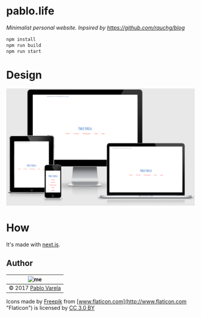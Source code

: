 # pablo.life

_Minimalist personal website. Inpsired by https://github.com/rauchg/blog_

```shell
npm install
npm run build
npm run start
```

# Design

![responsive](https://github.com/pablopunk/art/raw/master/pablo.life/responsive.png)

# How

It's made with [next.js](https://github.com/zeit/next.js).

## Author


| ![me](https://www.gravatar.com/avatar/fa50aeff0ddd6e63273a068b04353d9d?s=100) |
| ----------------------------------------------------------------------------- |
| © 2017 [Pablo Varela](http://pablo.life)                                      |

Icons made by [Freepik](http://www.freepik.com "Freepik") from [www.flaticon.com](http://www.flaticon.com "Flaticon") is licensed by [CC 3.0 BY](http://creativecommons.org/licenses/by/3.0/ "Creative Commons BY 3.0")
